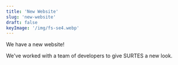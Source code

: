 ```yaml
---
title: 'New Website'
slug: 'new-website'
draft: false
keyImage: '/img/fs-se4.webp'
---
```


We have a new website!
<!--more-->
We've worked with a team of developers to give SURTES a new look.